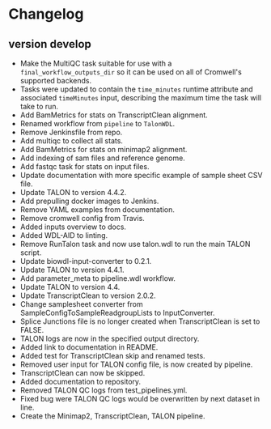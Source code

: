 Changelog
==========

<!--
Newest changes should be on top.

This document is user facing. Please word the changes in such a way
that users understand how the changes affect the new version.
-->

version develop
---------------------------
+ Make the MultiQC task suitable for use with a `final_workflow_outputs_dir`
  so it can be used on all of Cromwell's supported backends.
+ Tasks were updated to contain the `time_minutes` runtime attribute and
  associated `timeMinutes` input, describing the maximum time the task will
  take to run.
+ Add BamMetrics for stats on TranscriptClean alignment.
+ Renamed workflow from `pipeline` to `TalonWDL`.
+ Remove Jenkinsfile from repo.
+ Add multiqc to collect all stats.
+ Add BamMetrics for stats on minimap2 alignment.
+ Add indexing of sam files and reference genome.
+ Add fastqc task for stats on input files.
+ Update documentation with more specific example of sample sheet CSV file.
+ Update TALON to version 4.4.2.
+ Add prepulling docker images to Jenkins.
+ Remove YAML examples from documentation.
+ Remove cromwell config from Travis.
+ Added inputs overview to docs.
+ Added WDL-AID to linting.
+ Remove RunTalon task and now use talon.wdl to run the main TALON script.
+ Update biowdl-input-converter to 0.2.1.
+ Update TALON to version 4.4.1.
+ Add parameter_meta to pipeline.wdl workflow.
+ Update TALON to version 4.4.
+ Update TranscriptClean to version 2.0.2.
+ Change samplesheet converter from SampleConfigToSampleReadgroupLists to InputConverter.
+ Splice Junctions file is no longer created when TranscriptClean is set to FALSE.
+ TALON logs are now in the specified output directory.
+ Added link to documentation in README.
+ Added test for TranscriptClean skip and renamed tests.
+ Removed user input for TALON config file, is now created by pipeline.
+ TranscriptClean can now be skipped.
+ Added documentation to repository.
+ Removed TALON QC logs from test_pipelines.yml.
+ Fixed bug were TALON QC logs would be overwritten by next dataset in line.
+ Create the Minimap2, TranscriptClean, TALON pipeline.
